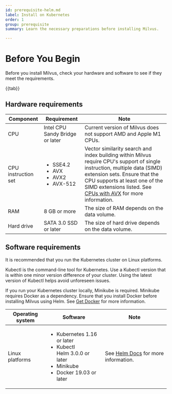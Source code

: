 ```yaml
---
id: prerequisite-helm.md
label: Install on Kubernetes
order: 1
group: prerequisite
summary: Learn the necessary preparations before installing Milvus.

---
```


# Before You Begin

Before you install Milvus, check your hardware and software to see if they meet the requirements.

{{tab}}

## Hardware requirements

| Component           | Requirement                                                  | Note                                                         |
| ------------------- | ------------------------------------------------------------ | ------------------------------------------------------------ |
| CPU                 | Intel CPU Sandy Bridge or later                              | Current version of Milvus does not support AMD and Apple M1 CPUs. |
| CPU instruction set | <ul><li>SSE4.2</li><li>AVX</li><li>AVX2</li><li>AVX-512</li></ul> | Vector similarity search and index building within Milvus require CPU's support of single instruction, multiple data (SIMD) extension sets. Ensure that the CPU supports at least one of the SIMD extensions listed. See [CPUs with AVX](https://en.wikipedia.org/wiki/Advanced_Vector_Extensions#CPUs_with_AVX) for more information. |
| RAM                 | 8 GB or more                                                 | The size of RAM depends on the data volume.                  |
| Hard drive          | SATA 3.0 SSD or later                                        | The size of hard drive depends on the data volume.           |

## Software requirements

It is recommended that you run the Kubernetes cluster on Linux platforms. 

Kubectl is the command-line tool for Kubernetes. Use a Kubectl version that is within one minor version difference of your cluster. Using the latest version of Kubectl helps avoid unforeseen issues.

If you run your Kubernetes cluster locally, Minikube is required. Minikube requires Docker as a dependency. Ensure that you install Docker before installing Milvus using Helm. See <a href="https://docs.docker.com/get-docker">Get Docker</a> for more information.



| Operating system | Software                                                     | Note                                                         |
| ---------------- | ------------------------------------------------------------ | ------------------------------------------------------------ |
| Linux platforms  | <ul><li>Kubernetes 1.16 or later</li><li>Kubectl</li>Helm 3.0.0 or later<li>Minikube</li><li>Docker 19.03 or later</li></ul> | See [Helm Docs](https://helm.sh/docs/) for more information. |

